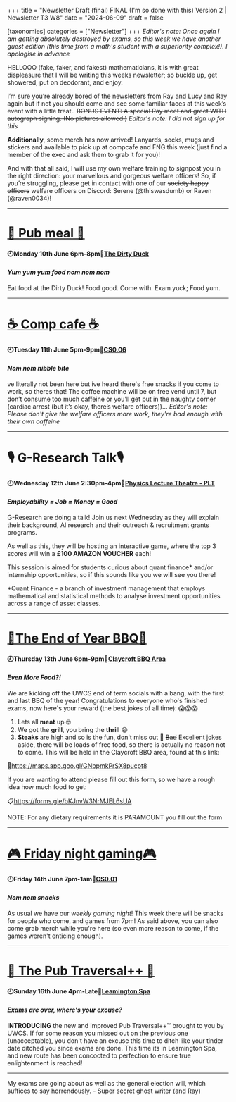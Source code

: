 +++
title = "Newsletter Draft (final) FINAL (I'm so done with this) Version 2 | Newsletter T3 W8"
date = "2024-06-09"
draft = false

[taxonomies]
categories = ["Newsletter"]
+++
*Editor's note: Once again I am getting absolutely destroyed by exams, so this week we have another guest edition (this time from a math's student with a superiority complex!). I apologise in advance*

HELLOOO (fake, faker, and fakest) mathematicians, it is with great displeasure that I will be writing this weeks newsletter; so buckle up, get showered, put on deodorant, and enjoy.

I’m sure you’re already bored of the newsletters from Ray and Lucy and Ray again but if not you should come and see some familiar faces at this week’s event with a little treat.. ~~BONUS EVENT: A special Ray meet and greet WITH autograph signing. (No pictures allowed.)~~ *Editor's note: I did not sign up for this*

**Additionally**, some merch has now arrived! Lanyards, socks, mugs and stickers and available to pick up at compcafe and FNG this week (just find a member of the exec and ask them to grab it for you)!

And with that all said, I will use my own welfare training to signpost you in the right direction: your marvellous and gorgeous welfare officers! So, if you’re struggling, please get in contact with one of our ~~society happy officers~~ welfare officers on Discord: Serene (@thiswasdumb) or Raven (@raven0034)!

--------------------------------------------------------------------------

# [🍔 Pub meal 🍔](https://uwcs.co.uk/events/t3/w8/pub/)

#### 🕘Monday 10th June 6pm-8pm📍[The Dirty Duck](https://campus.warwick.ac.uk/search/623c889c421e6f5928c0d39a?projectId=warwick)
#### *Yum yum yum food nom nom nom*

Eat food at the Dirty Duck! Food good. Come with. Exam yuck; Food yum.

--------------------------------------------------------------------------

# [☕ Comp cafe ☕](https://uwcs.co.uk/events/t3/w8/compcafe/)

#### 🕘Tuesday 11th June 5pm-9pm📍[CS0.06](https://campus.warwick.ac.uk/search/623c888a421e6f5928c0d038)
#### *Nom nom nibble bite*

ve literally not been here but ive heard there's free snacks if you come to work, so theres that! The coffee machine will be on free vend until 7, but don’t consume too much caffeine or you’ll get put in the naughty corner (cardiac arrest (but it’s okay, there’s welfare officers))… *Editor's note: Please don't give the welfare officers more work, they're bad enough with their own caffeine*

--------------------------------------------------------------------------

# 🎙️ G-Research Talk🎙️

#### 🕘Wednesday 12th June 2:30pm-4pm📍[Physics Lecture Theatre - PLT](https://campus.warwick.ac.uk/search/623c88d1421e6f5928c0de68?projectId=warwick)
#### *Employability = Job = Money = Good*

G-Research are doing a talk! Join us next Wednesday as they will explain their background, AI research and their outreach & recruitment grants programs.

As well as this, they will be hosting an interactive game, where the top 3 scores will win a **£100 AMAZON VOUCHER** each!

This session is aimed for students curious about quant finance* and/or internship opportunities, so if this sounds like you we will see you there!

*Quant Finance - a branch of investment management that employs mathematical and statistical methods to analyse investment opportunities across a range of asset classes.

--------------------------------------------------------------------------

# [🍖The End of Year BBQ🍖](https://uwcs.co.uk/events/t3/w8/bbq/)

#### 🕘Thursday 13th June 6pm-9pm📍[Claycroft BBQ Area](https://www.google.com/maps/search/52.382260,+-1.554858?entry=tts&g_ep=EgoyMDI0MDYwNS4wKgBIAVAD)
#### *Even ***More*** Food?!*

We are kicking off the UWCS end of term socials with a bang, with the first and last BBQ of the year! Congratulations to everyone who's finished exams, now here's your reward (the best jokes of all time): 😱😱😱

1. Lets all **meat** up 🤓
2. We got the **grill**, you bring the **thrill** 😄
3. **Steaks** are high and so is the fun, don't miss out 🌭
~~Bad~~ Excellent jokes aside, there will be loads of free food, so there is actually no reason not to come. This will be held in the Claycroft BBQ area, found at this link:

📍https://maps.app.goo.gl/GNbpmkPrSX8pucpt8

If you are wanting to attend please fill out this form, so we have a rough idea how much food to get:

📋https://forms.gle/bKJnvW3NrMJEL6sUA

NOTE: For any dietary requirements it is PARAMOUNT you fill out the form

--------------------------------------------------------------------------

# [🎮 Friday night gaming🎮](https://uwcs.co.uk/events/t3/w8/fng/)

#### 🕘Friday 14th June 7pm-1am📍[CS0.01](https://campus.warwick.ac.uk/search/623c888a421e6f5928c0d035)
#### *Nom nom snacks*

As usual we have our *weekly gaming night*! This week there will be snacks for people who come, and games from 7pm! As said above, you can also come grab merch while you're here (so even more reason to come, if the games weren't enticing enough).

--------------------------------------------------------------------------

# [🍺 The Pub Traversal++ 🍺](https://uwcs.co.uk/events/t3/w8/crawl/)

#### 🕘Sunday 16th June 4pm-Late📍[Leamington Spa](https://maps.app.goo.gl/uyjVr4jJcm3ifcpU6)
#### *Exams are over, where's your excuse?*

**INTRODUCING** the new and improved Pub Traversal++™ brought to you by UWCS. If for some reason you missed out on the previous one (unacceptable), you don't have an excuse this time to ditch like your tinder date ditched you since exams are done. This time its in Leamington Spa, and new route has been concocted to perfection to ensure true enlightenment is reached!

--------------------------------------------------------------------------

My exams are going about as well as the general election will, which suffices to say horrendously. - Super secret ghost writer (and Ray)
